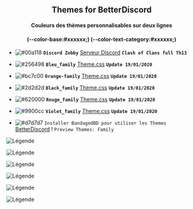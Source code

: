 <h2 align="center">Themes for BetterDiscord</h2>
<h4 align="center">Couleurs des thèmes personnalisables sur deux lignes</h4>
<h4 align="center">(--color-base:#xxxxxx;)  (--color-text-category:#xxxxxx;)</h4>

- ![#00a118](https://placehold.it/15/00a118/b5e853?text=+) **`Discord Zobby`** [Serveur Discord](https://discord.gg/jStesM5) **`Clash of Clans full Th13`**

- ![#256498](https://placehold.it/15/256498/b5e853?text=+) **`Bleu_family`** [Theme.css](https://bibitor31.github.io/Bibitor-Themes/Bleu_family.theme.css) **`Update 19/01/2020`**

- ![#bc7c00](https://placehold.it/15/bc7c00/b5e853?text=+) **`Orange-family`** [Theme.css](https://bibitor31.github.io/Bibitor-Themes/Orange-family.theme.css) **`Update 19/01/2020`**

- ![#2d2d2d](https://placehold.it/15/2d2d2d/b5e853?text=+) **`Black_family`** [Theme.css](https://bibitor31.github.io/Bibitor-Themes/Black-family.theme.css) **`Update 19/01/2020`**

- ![#620000](https://placehold.it/15/620000/b5e853?text=+) **`Rouge_family`** [Theme.css](https://bibitor31.github.io/Bibitor-Themes/Rouge-family.theme.css) **`Update 19/01/2020`**

- ![#9900cc](https://placehold.it/15/9900cc/b5e853?text=+) **`Violet_family`** [Theme.css](https://bibitor31.github.io/Bibitor-Themes/Violet-family.theme.css) **`Update 19/01/2020`**

- ![#d7d7d7](https://placehold.it/15/d7d7d7/b5e853?text=+) `Installer BandagedBD pour utiliser les Themes`  [BetterDiscord](https://betterdiscord.net/home/) !
`Preview Themes: Family`

![Légende](https://i.imgur.com/e6FMY5b.png)

![Légende](https://i.imgur.com/B2eWTql.png)

![Légende](https://i.imgur.com/ub6V6N4.png)

![Légende](https://i.imgur.com/KGfXfYh.png)

![Légende](https://i.imgur.com/rLwUiUl.png)

![Légende](https://i.imgur.com/24dknuj.png)

